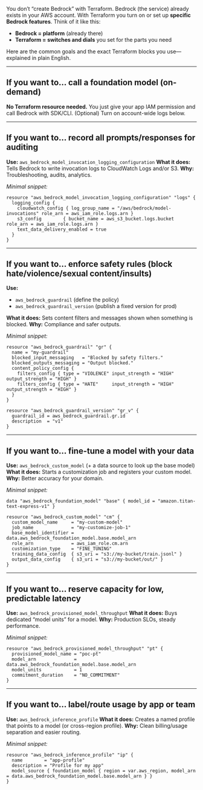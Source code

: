 You don’t “create Bedrock” with Terraform. Bedrock (the service) already exists in your AWS account.
With Terraform you turn on or set up **specific Bedrock features**. Think of it like this:

* **Bedrock = platform** (already there)
* **Terraform = switches and dials** you set for the parts you need

Here are the common goals and the exact Terraform blocks you use—explained in plain English.

---

## If you want to… call a foundation model (on-demand)

**No Terraform resource needed.**
You just give your app IAM permission and call Bedrock with SDK/CLI.
(Optional) Turn on account-wide logs below.

---

## If you want to… record all prompts/responses for auditing

**Use:** `aws_bedrock_model_invocation_logging_configuration`
**What it does:** Tells Bedrock to write invocation logs to CloudWatch Logs and/or S3.
**Why:** Troubleshooting, audits, analytics.

*Minimal snippet:*

```hcl
resource "aws_bedrock_model_invocation_logging_configuration" "logs" {
  logging_config {
    cloudwatch_config { log_group_name = "/aws/bedrock/model-invocations" role_arn = aws_iam_role.logs.arn }
    s3_config        { bucket_name = aws_s3_bucket.logs.bucket          role_arn = aws_iam_role.logs.arn }
    text_data_delivery_enabled = true
  }
}
```

---

## If you want to… enforce safety rules (block hate/violence/sexual content/insults)

**Use:**

* `aws_bedrock_guardrail` (define the policy)
* `aws_bedrock_guardrail_version` (publish a fixed version for prod)

**What it does:** Sets content filters and messages shown when something is blocked.
**Why:** Compliance and safer outputs.

*Minimal snippet:*

```hcl
resource "aws_bedrock_guardrail" "gr" {
  name = "my-guardrail"
  blocked_input_messaging   = "Blocked by safety filters."
  blocked_outputs_messaging = "Output blocked."
  content_policy_config {
    filters_config { type = "VIOLENCE" input_strength = "HIGH" output_strength = "HIGH" }
    filters_config { type = "HATE"     input_strength = "HIGH" output_strength = "HIGH" }
  }
}

resource "aws_bedrock_guardrail_version" "gr_v" {
  guardrail_id = aws_bedrock_guardrail.gr.id
  description  = "v1"
}
```

---

## If you want to… fine-tune a model with your data

**Use:** `aws_bedrock_custom_model` (+ a data source to look up the base model)
**What it does:** Starts a customization job and registers your custom model.
**Why:** Better accuracy for your domain.

*Minimal snippet:*

```hcl
data "aws_bedrock_foundation_model" "base" { model_id = "amazon.titan-text-express-v1" }

resource "aws_bedrock_custom_model" "cm" {
  custom_model_name     = "my-custom-model"
  job_name              = "my-customize-job-1"
  base_model_identifier = data.aws_bedrock_foundation_model.base.model_arn
  role_arn              = aws_iam_role.cm.arn
  customization_type    = "FINE_TUNING"
  training_data_config  { s3_uri = "s3://my-bucket/train.jsonl" }
  output_data_config    { s3_uri = "s3://my-bucket/out/" }
}
```

---

## If you want to… reserve capacity for low, predictable latency

**Use:** `aws_bedrock_provisioned_model_throughput`
**What it does:** Buys dedicated “model units” for a model.
**Why:** Production SLOs, steady performance.

*Minimal snippet:*

```hcl
resource "aws_bedrock_provisioned_model_throughput" "pt" {
  provisioned_model_name = "poc-pt"
  model_arn              = data.aws_bedrock_foundation_model.base.model_arn
  model_units            = 1
  commitment_duration    = "NO_COMMITMENT"
}
```

---

## If you want to… label/route usage by app or team

**Use:** `aws_bedrock_inference_profile`
**What it does:** Creates a named profile that points to a model (or cross-region profile).
**Why:** Clean billing/usage separation and easier routing.

*Minimal snippet:*

```hcl
resource "aws_bedrock_inference_profile" "ip" {
  name        = "app-profile"
  description = "Profile for my app"
  model_source { foundation_model { region = var.aws_region, model_arn = data.aws_bedrock_foundation_model.base.model_arn } }
}
```


